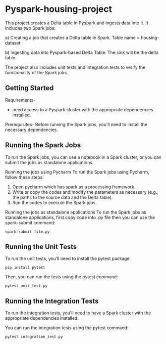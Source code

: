 # Pyspark-housing-project

This project creates a Delta table in Pyspark and ingests data into it. It includes two Spark jobs:

a) Creating a job that creates a Delta table in Spark.
     	Table name = housing-dataset
 
b) Ingesting data into Pyspark-based Delta Table.
     The sink will be the delta table.


The project also includes unit tests and integration tests to verify the functionality of the Spark jobs.

## Getting Started
Requirements-
- need access to a Pyspark cluster with the appropriate dependencies installed.

Prerequisites-
Before running the Spark jobs, you'll need to install the necessary dependencies.
 
## Running the Spark Jobs
To run the Spark jobs, you can use a notebook in a Spark cluster, or you can submit the jobs as standalone applications.

Running the jobs using Pycharm
To run the Spark jobs using Pycharm, follow these steps:

1. Open pycharm which has spark as a processing framework. 
2. Write or copy the codes and modify the parameters as necessary (e.g., the paths to the source data and the Delta table).
3. Run the codes to execute the Spark jobs.

Running the jobs as standalone applications
To run the Spark jobs as standalone applications, first copy code into .py file then you can use the spark-submit command:

```
spark-submit file.py
```
## Running the Unit Tests
To run the unit tests, you'll need to install the pytest package:

```
pip install pytest
```
Then, you can run the tests using the pytest command:

```
pytest unit_test.py
```
## Running the Integration Tests
To run the integration tests, you'll need to have a Spark cluster with the appropriate dependencies installed.

You can run the integration tests using the pytest command:

```
pytest integration_test.py
```
